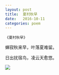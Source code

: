 ```yaml
---
layout: post
title:  夏村秋早
date:   2016-10-11
categories: poem
---
```

`《夏村秋早》`

蝉寂秋来早，叶落夏难留。

日出扰宿鸟，凌云天愈悠。

<!--more-->

![]({{site.url}}/Images/33.PNG)

<script>
  (function(i,s,o,g,r,a,m){i['GoogleAnalyticsObject']=r;i[r]=i[r]||function(){
  (i[r].q=i[r].q||[]).push(arguments)},i[r].l=1*new Date();a=s.createElement(o),
  m=s.getElementsByTagName(o)[0];a.async=1;a.src=g;m.parentNode.insertBefore(a,m)
  })(window,document,'script','https://www.google-analytics.com/analytics.js','ga');

  ga('create', 'UA-85986843-1', 'auto');
  ga('send', 'pageview');

</script>
